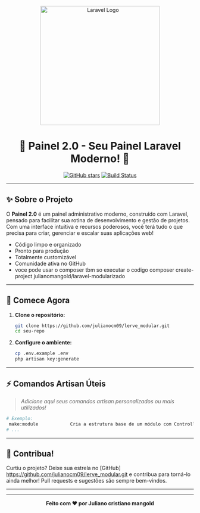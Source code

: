 <p align="center">
    <img src="https://raw.githubusercontent.com/laravel/art/master/logo-lockup/5%20SVG/2%20CMYK/1%20Full%20Color/laravel-logolockup-cmyk-red.svg" width="320" alt="Laravel Logo">
</p>

<h1 align="center">🚀 Painel 2.0 - Seu Painel Laravel Moderno! 🚀</h1>

<p align="center">
    <a href="https://github.com/julianocm09/lerve_modular"><img src="https://img.shields.io/github/stars/julianocm09/lerve_modular?style=social" alt="GitHub stars"></a>
    <a href="https://github.com/julianocm09/lerve_modular/actions"><img src="https://github.com/julianocm09/lerve_modular/workflows/CI/badge.svg" alt="Build Status"></a>
   
</p>

---

## ✨ Sobre o Projeto

O **Painel 2.0** é um painel administrativo moderno, construído com Laravel, pensado para facilitar sua rotina de desenvolvimento e gestão de projetos. Com uma interface intuitiva e recursos poderosos, você terá tudo o que precisa para criar, gerenciar e escalar suas aplicações web!

- Código limpo e organizado
- Pronto para produção
- Totalmente customizável
- Comunidade ativa no GitHub
- voce pode usar o composer tbm so executar o codigo composer create-project julianomangold/laravel-modularizado
---

## 🚀 Comece Agora

1. **Clone o repositório:**
     ```bash
     git clone https://github.com/julianocm09/lerve_modular.git
     cd seu-repo
     ```


2. **Configure o ambiente:**
     ```bash
     cp .env.example .env
     php artisan key:generate
     ```

---

## ⚡ Comandos Artisan Úteis

> _Adicione aqui seus comandos artisan personalizados ou mais utilizados!_

```bash
# Exemplo:
 make:module            Cria a estrutura base de um módulo com Controller, Model, View, Rotas e adiciona no menu
# ...
```

---

## 🌟 Contribua!

Curtiu o projeto? Deixe sua estrela no [GitHub] https://github.com/julianocm09/lerve_modular.git e contribua para torná-lo ainda melhor! Pull requests e sugestões são sempre bem-vindos.

---


---

<p align="center">
    <b>Feito com ❤️ por Juliano cristiano mangold</b>
</p>
